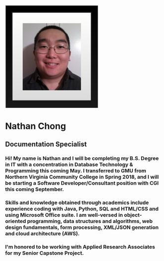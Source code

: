 <img src="https://github.com/ckyriaco/Capstone/blob/main/Photos_Gifs/Nathan_Chong.PNG" width="300">

# Nathan Chong #
## Documentation Specialist ##

### Hi! My name is Nathan and I will be completing my B.S. Degree in IT with a concentration in Database Technology & Programming this coming May. I transferred to GMU from Northern Virginia Community College in Spring 2018, and I will be starting a Software Developer/Consultant position with CGI this coming September. ###

### Skills and knowledge obtained through academics include experience coding with Java, Python, SQL and HTML/CSS and using Microsoft Office suite. I am well-versed in object-oriented programming, data structures and algorithms, web design fundamentals, form processing, XML/JSON generation and cloud architecture (AWS). ###

### I'm honored to be working with Applied Research Associates for my Senior Capstone Project. ###